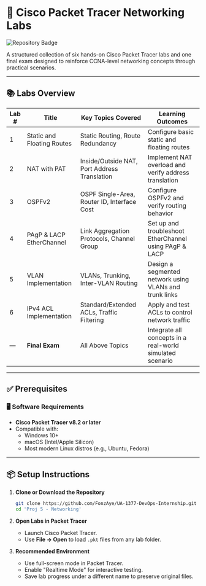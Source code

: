 # 🧠 Cisco Packet Tracer Networking Labs

![Repository Badge](https://img.shields.io/badge/Cisco%20Labs-Packet%20Tracer-blue?style=flat-square)

A structured collection of six hands-on Cisco Packet Tracer labs and one final exam designed to reinforce CCNA-level networking concepts through practical scenarios.

---

## 📚 Labs Overview

| Lab # | Title                            | Key Topics Covered                        | Learning Outcomes                                        |
|-------|----------------------------------|-------------------------------------------|----------------------------------------------------------|
| 1     | Static and Floating Routes       | Static Routing, Route Redundancy          | Configure basic static and floating routes               |
| 2     | NAT with PAT                     | Inside/Outside NAT, Port Address Translation | Implement NAT overload and verify address translation |
| 3     | OSPFv2                           | OSPF Single-Area, Router ID, Interface Cost | Configure OSPFv2 and verify routing behavior         |
| 4     | PAgP & LACP EtherChannel         | Link Aggregation Protocols, Channel Group | Set up and troubleshoot EtherChannel using PAgP & LACP   |
| 5     | VLAN Implementation              | VLANs, Trunking, Inter-VLAN Routing       | Design a segmented network using VLANs and trunk links   |
| 6     | IPv4 ACL Implementation          | Standard/Extended ACLs, Traffic Filtering | Apply and test ACLs to control network traffic           |
| —     | **Final Exam**                   | All Above Topics                          | Integrate all concepts in a real-world simulated scenario |

---

## ✅ Prerequisites

### 🖥️ Software Requirements

- **Cisco Packet Tracer v8.2 or later**
- Compatible with:
  - Windows 10+
  - macOS (Intel/Apple Silicon)
  - Most modern Linux distros (e.g., Ubuntu, Fedora)

---

## 📦 Setup Instructions

1. **Clone or Download the Repository**  
   ```bash
   git clone https://github.com/FonzAye/UA-1377-DevOps-Internship.git
   cd 'Proj 5 - Networking' 
   ```

2. **Open Labs in Packet Tracer**  
   - Launch Cisco Packet Tracer.
   - Use **File → Open** to load `.pkt` files from any lab folder.

3. **Recommended Environment**  
   - Use full-screen mode in Packet Tracer.
   - Enable "Realtime Mode" for interactive testing.
   - Save lab progress under a different name to preserve original files.
